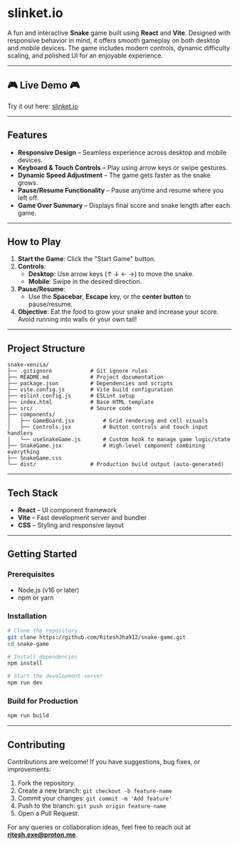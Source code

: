# slinket.io

A fun and interactive **Snake** game built using **React** and **Vite**. Designed with responsive behavior in mind, it offers smooth gameplay on both desktop and mobile devices. The game includes modern controls, dynamic difficulty scaling, and polished UI for an enjoyable experience.

---

## 🎮 Live Demo 🎮

Try it out here: [slinket.io](https://snake-game-lemon-nu.vercel.app/)

---

##  Features

- **Responsive Design** – Seamless experience across desktop and mobile devices.
- **Keyboard & Touch Controls** – Play using arrow keys or swipe gestures.
- **Dynamic Speed Adjustment** – The game gets faster as the snake grows.
- **Pause/Resume Functionality** – Pause anytime and resume where you left off.
- **Game Over Summary** – Displays final score and snake length after each game.

---

##  How to Play

1. **Start the Game**: Click the "Start Game" button.
2. **Controls**:
   - **Desktop**: Use arrow keys (↑ ↓ ← →) to move the snake.
   - **Mobile**: Swipe in the desired direction.
3. **Pause/Resume**:
   - Use the **Spacebar**, **Escape** key, or the **center button** to pause/resume.
4. **Objective**: Eat the food to grow your snake and increase your score. Avoid running into walls or your own tail!

---


##  Project Structure

```
snake-xenzia/
├── .gitignore            # Git ignore rules
├── README.md             # Project documentation
├── package.json          # Dependencies and scripts
├── vite.config.js        # Vite build configuration
├── eslint.config.js      # ESLint setup
├── index.html            # Base HTML template
├── src/                  # Source code
├── components/
│   ├── GameBoard.jsx         # Grid rendering and cell visuals
│   ├── Controls.jsx          # Button controls and touch input handlers
│   └── useSnakeGame.js       # Custom hook to manage game logic/state
├── SnakeGame.jsx             # High-level component combining everything
├── SnakeGame.css
└── dist/                 # Production build output (auto-generated)
```

---

##  Tech Stack

- **React** – UI component framework
- **Vite** – Fast development server and bundler
- **CSS** – Styling and responsive layout

---

##  Getting Started

### Prerequisites

- Node.js (v16 or later)
- npm or yarn

### Installation

```bash
# Clone the repository
git clone https://github.com/RiteshJha912/snake-game.git
cd snake-game

# Install dependencies
npm install

# Start the development server
npm run dev
```

### Build for Production

```bash
npm run build
```

---

##  Contributing

Contributions are welcome! If you have suggestions, bug fixes, or improvements:

1. Fork the repository.
2. Create a new branch: `git checkout -b feature-name`
3. Commit your changes: `git commit -m 'Add feature'`
4. Push to the branch: `git push origin feature-name`
5. Open a Pull Request.

For any queries or collaboration ideas, feel free to reach out at **ritesh.exe@proton.me**.


